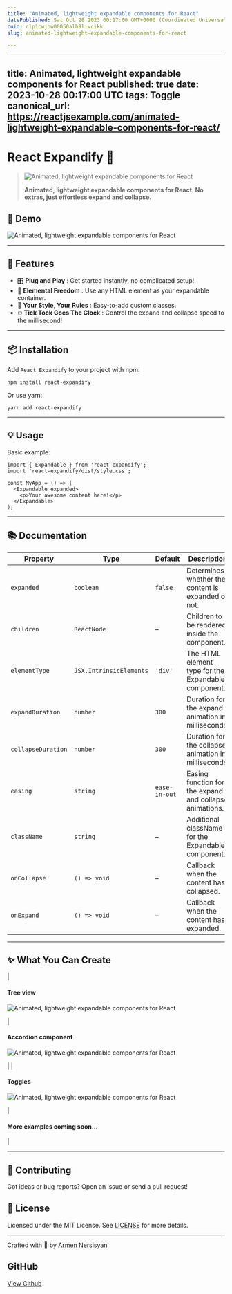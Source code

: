 ```yaml
---
title: "Animated, lightweight expandable components for React"
datePublished: Sat Oct 28 2023 00:17:00 GMT+0000 (Coordinated Universal Time)
cuid: clp1cwjow00050alh9livcikk
slug: animated-lightweight-expandable-components-for-react

---
```


---
title: Animated, lightweight expandable components for React
published: true
date: 2023-10-28 00:17:00 UTC
tags: Toggle
canonical_url: https://reactjsexample.com/animated-lightweight-expandable-components-for-react/
---

# React Expandify 🚀

> ![Animated, lightweight expandable components for React](https://cdn.hashnode.com/res/hashnode/image/upload/v1700149134476/80541c9b-fce1-40b4-ae8b-01a1c0a2a0b1.jpeg)
> 
> **Animated, lightweight expandable components for React. No extras, just effortless expand and collapse.**

## 📸 Demo

![Animated, lightweight expandable components for React](https://cdn.hashnode.com/res/hashnode/image/upload/v1700149135841/6b534077-0285-4cc9-9e0c-006f887cd57b.gif)

* * *

## 🚀 Features

- 🎛 **Plug and Play** : Get started instantly, no complicated setup!
- 🌈 **Elemental Freedom** : Use any HTML element as your expandable container.
- 🎨 **Your Style, Your Rules** : Easy-to-add custom classes.
- ⏱ **Tick Tock Goes The Clock** : Control the expand and collapse speed to the millisecond!

* * *

## 📦 Installation

Add `React Expandify` to your project with npm:

```
npm install react-expandify
```

Or use yarn:

```
yarn add react-expandify
```

* * *

## 💡 Usage

Basic example:

```
import { Expandable } from 'react-expandify';
import 'react-expandify/dist/style.css';

const MyApp = () => (
  <Expandable expanded>
    <p>Your awesome content here!</p>
  </Expandable>
);
```

* * *

## 📚 Documentation

| Property | Type | Default | Description |
| --- | --- | --- | --- |
| `expanded` | `boolean` | `false` | Determines whether the content is expanded or not. |
| `children` | `ReactNode` | – | Children to be rendered inside the component. |
| `elementType` | `JSX.IntrinsicElements` | `'div'` | The HTML element type for the Expandable component. |
| `expandDuration` | `number` | `300` | Duration for the expand animation in milliseconds. |
| `collapseDuration` | `number` | `300` | Duration for the collapse animation in milliseconds. |
| `easing` | `string` | `ease-in-out` | Easing function for the expand and collapse animations. |
| `className` | `string` | – | Additional className for the Expandable component. |
| `onCollapse` | `() => void` | – | Callback when the content has collapsed. |
| `onExpand` | `() => void` | – | Callback when the content has expanded. |

* * *

## ✨ What You Can Create

| 
#### Tree view

![Animated, lightweight expandable components for React](https://cdn.hashnode.com/res/hashnode/image/upload/v1700149137341/d1e3398d-c57a-4cdd-94e7-05eeadd6b838.gif)

 | 
#### Accordion component

![Animated, lightweight expandable components for React](https://cdn.hashnode.com/res/hashnode/image/upload/v1700149139150/d3636b88-fb93-4328-81c8-bf503e46e3cc.gif)

 |
| 
#### Toggles

![Animated, lightweight expandable components for React](https://cdn.hashnode.com/res/hashnode/image/upload/v1700149141027/23561b3e-bc65-4ac6-8e4f-86d754cdf02f.gif)

 | 
#### More examples coming soon…
 |

* * *

## 🙏 Contributing

Got ideas or bug reports? Open an issue or send a pull request!

## 📄 License

Licensed under the MIT License. See [LICENSE](https://github.com/armennersisyan/ReactExpandify/blob/main/LICENSE) for more details.

* * *

Crafted with 💖 by [Armen Nersisyan](https://github.com/armennersisyan)

## GitHub

[View Github](https://github.com/armennersisyan/ReactExpandify?ref=reactjsexample.com)
